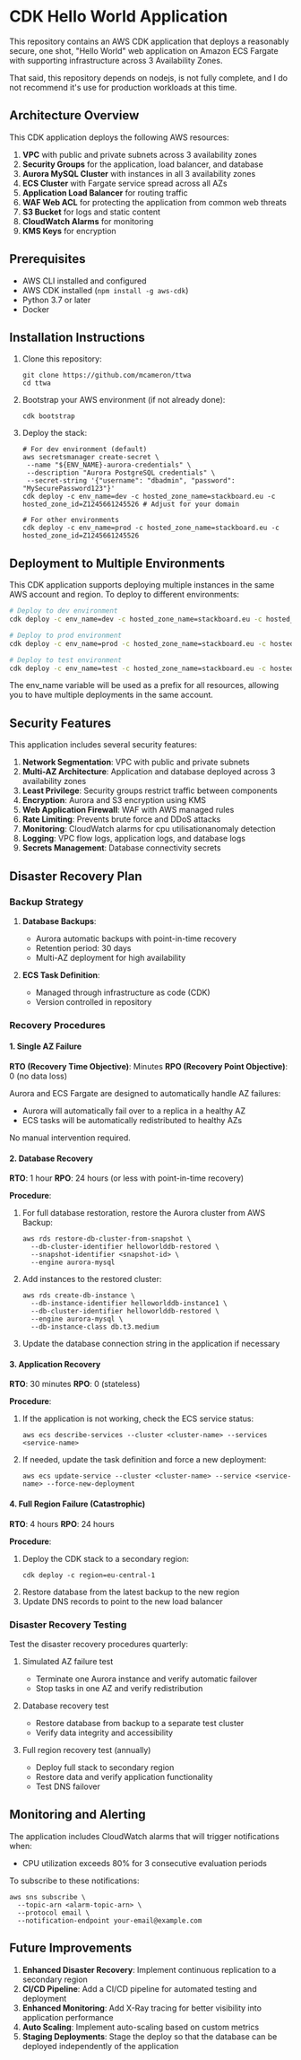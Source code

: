 # CDK Hello World Application

This repository contains an AWS CDK application that deploys a reasonably secure, one shot, "Hello World" web application on Amazon ECS Fargate with supporting infrastructure across 3 Availability Zones.

That said, this repository depends on nodejs, is not fully complete, and I do not recommend it's use for production workloads at this time.

## Architecture Overview

This CDK application deploys the following AWS resources:

1. **VPC** with public and private subnets across 3 availability zones
2. **Security Groups** for the application, load balancer, and database
3. **Aurora MySQL Cluster** with instances in all 3 availability zones
4. **ECS Cluster** with Fargate service spread across all AZs
5. **Application Load Balancer** for routing traffic
6. **WAF Web ACL** for protecting the application from common web threats
7. **S3 Bucket** for logs and static content
8. **CloudWatch Alarms** for monitoring
9. **KMS Keys** for encryption

## Prerequisites

- AWS CLI installed and configured
- AWS CDK installed (`npm install -g aws-cdk`)
- Python 3.7 or later
- Docker

## Installation Instructions

1. Clone this repository:
   ```
   git clone https://github.com/mcameron/ttwa
   cd ttwa
   ```


2. Bootstrap your AWS environment (if not already done):
   ```
   cdk bootstrap
   ```

5. Deploy the stack:
   ```
   # For dev environment (default)
   aws secretsmanager create-secret \
    --name "${ENV_NAME}-aurora-credentials" \
    --description "Aurora PostgreSQL credentials" \
    --secret-string '{"username": "dbadmin", "password": "MySecurePassword123"}'
   cdk deploy -c env_name=dev -c hosted_zone_name=stackboard.eu -c hosted_zone_id=Z1245661245526 # Adjust for your domain

   # For other environments
   cdk deploy -c env_name=prod -c hosted_zone_name=stackboard.eu -c hosted_zone_id=Z1245661245526
   ```

## Deployment to Multiple Environments

This CDK application supports deploying multiple instances in the same AWS account and region. To deploy to different environments:

```bash
# Deploy to dev environment
cdk deploy -c env_name=dev -c hosted_zone_name=stackboard.eu -c hosted_zone_id=Z1245661245526

# Deploy to prod environment
cdk deploy -c env_name=prod -c hosted_zone_name=stackboard.eu -c hosted_zone_id=Z1245661245526

# Deploy to test environment
cdk deploy -c env_name=test -c hosted_zone_name=stackboard.eu -c hosted_zone_id=Z1245661245526
```

The env_name variable will be used as a prefix for all resources, allowing you to have multiple deployments in the same account.

## Security Features

This application includes several security features:

1. **Network Segmentation**: VPC with public and private subnets
2. **Multi-AZ Architecture**: Application and database deployed across 3 availability zones
3. **Least Privilege**: Security groups restrict traffic between components
4. **Encryption**: Aurora and S3 encryption using KMS
5. **Web Application Firewall**: WAF with AWS managed rules
6. **Rate Limiting**: Prevents brute force and DDoS attacks
7. **Monitoring**: CloudWatch alarms for cpu utilisationanomaly detection
8. **Logging**: VPC flow logs, application logs, and database logs
9. **Secrets Management**: Database connectivity secrets

## Disaster Recovery Plan

### Backup Strategy

1. **Database Backups**:
   - Aurora automatic backups with point-in-time recovery
   - Retention period: 30 days
   - Multi-AZ deployment for high availability

2. **ECS Task Definition**:
   - Managed through infrastructure as code (CDK)
   - Version controlled in repository

### Recovery Procedures

#### 1. Single AZ Failure

**RTO (Recovery Time Objective)**: Minutes
**RPO (Recovery Point Objective)**: 0 (no data loss)

Aurora and ECS Fargate are designed to automatically handle AZ failures:
- Aurora will automatically fail over to a replica in a healthy AZ
- ECS tasks will be automatically redistributed to healthy AZs

No manual intervention required.

#### 2. Database Recovery

**RTO**: 1 hour
**RPO**: 24 hours (or less with point-in-time recovery)

**Procedure**:
1. For full database restoration, restore the Aurora cluster from AWS Backup:
   ```
   aws rds restore-db-cluster-from-snapshot \
     --db-cluster-identifier helloworlddb-restored \
     --snapshot-identifier <snapshot-id> \
     --engine aurora-mysql
   ```
2. Add instances to the restored cluster:
   ```
   aws rds create-db-instance \
     --db-instance-identifier helloworlddb-instance1 \
     --db-cluster-identifier helloworlddb-restored \
     --engine aurora-mysql \
     --db-instance-class db.t3.medium
   ```
3. Update the database connection string in the application if necessary

#### 3. Application Recovery

**RTO**: 30 minutes
**RPO**: 0 (stateless)

**Procedure**:
1. If the application is not working, check the ECS service status:
   ```
   aws ecs describe-services --cluster <cluster-name> --services <service-name>
   ```
2. If needed, update the task definition and force a new deployment:
   ```
   aws ecs update-service --cluster <cluster-name> --service <service-name> --force-new-deployment
   ```

#### 4. Full Region Failure (Catastrophic)

**RTO**: 4 hours
**RPO**: 24 hours

**Procedure**:
1. Deploy the CDK stack to a secondary region:
   ```
   cdk deploy -c region=eu-central-1
   ```
2. Restore database from the latest backup to the new region
3. Update DNS records to point to the new load balancer

### Disaster Recovery Testing

Test the disaster recovery procedures quarterly:
1. Simulated AZ failure test
   - Terminate one Aurora instance and verify automatic failover
   - Stop tasks in one AZ and verify redistribution

2. Database recovery test
   - Restore database from backup to a separate test cluster
   - Verify data integrity and accessibility

3. Full region recovery test (annually)
   - Deploy full stack to secondary region
   - Restore data and verify application functionality
   - Test DNS failover

## Monitoring and Alerting

The application includes CloudWatch alarms that will trigger notifications when:
- CPU utilization exceeds 80% for 3 consecutive evaluation periods
<!-- - Database connections reach capacity -->
<!-- - Error rates increase above threshold -->

To subscribe to these notifications:
```
aws sns subscribe \
  --topic-arn <alarm-topic-arn> \
  --protocol email \
  --notification-endpoint your-email@example.com
```

## Future Improvements

1. **Enhanced Disaster Recovery**: Implement continuous replication to a secondary region
2. **CI/CD Pipeline**: Add a CI/CD pipeline for automated testing and deployment
3. **Enhanced Monitoring**: Add X-Ray tracing for better visibility into application performance
4. **Auto Scaling**: Implement auto-scaling based on custom metrics
5. **Staging Deployments**: Stage the deploy so that the database can be deployed independently of the application
